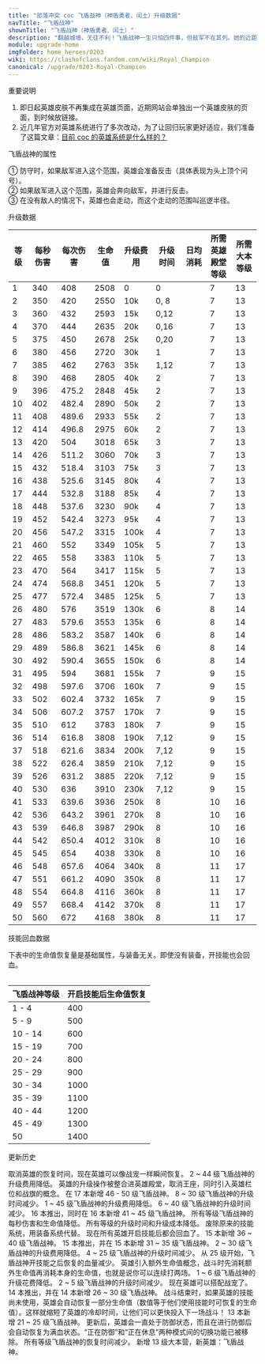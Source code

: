```yaml
---
title: "部落冲突 coc 飞盾战神（神盾勇者、闰土）升级数据"
navTitle: "飞盾战神"
shownTitle: "飞盾战神（神盾勇者、闰土）"
description: "翻越城墙，无往不利！飞盾战神一生只怕四件事，但敌军不在其列。她的近距离攻击非常适合用来摧毁近处的防御建筑。"
module: upgrade-home
imgFolder: home_heroes/0203
wiki: https://clashofclans.fandom.com/wiki/Royal_Champion
canonical: /upgrade/0203-Royal-Champion
---
```


<UnitInfo :folder="$frontmatter.imgFolder" imgSrc="Royal_Champion_info.png" :imgAlt="$frontmatter.navTitle" :description="$frontmatter.description" />

<SmallTitle>重要说明</SmallTitle>

1. 即日起英雄皮肤不再集成在英雄页面，近期网站会单独出一个英雄皮肤的页面，到时候放链接。
2. 近几年官方对英雄系统进行了多次改动，为了让回归玩家更好适应，我们准备了这篇文章：[目前 coc 的英雄系统是什么样的？](/p/6827)

<SmallTitle>飞盾战神的属性</SmallTitle>

<UnitProperties>
    <UnitProperty pKey="攻击偏好" pValue="防御建筑" />
    <UnitProperty pKey="伤害类型" pValue="单体伤害" />
    <UnitProperty pKey="攻击的目标" pValue="地面和空中目标" />
    <UnitProperty pKey="移动速度" pValue="3 格/秒" />
    <UnitProperty pKey="攻击速度" pValue="1.2 秒/次" />
    <UnitProperty pKey="攻击距离" pValue="3 格" />
    <UnitProperty pKey="所需大本等级" pValue="13" />
    <UnitProperty pKey="警戒半径" pValue="12 格<sup>①</sup>" />
    <UnitProperty pKey="搜索半径" pValue="10 格<sup>②</sup>" />
    <UnitProperty pKey="巡逻半径" pValue="3 格<sup>③</sup>" />
</UnitProperties>

① 防守时，如果敌军进入这个范围，英雄会准备反击（具体表现为头上顶个问号）。<br>
② 如果敌军进入这个范围，英雄会奔向敌军，并进行反击。<br>
③ 在没有敌人的情况下，英雄也会走动，而这个走动的范围叫巡逻半径。

<SmallTitle>升级数据</SmallTitle>

<script setup>
const tableExtraInfo = [
    {
        "column": 4,
        "type": "cost",
        "gpClass": "building",
        "icon": "Dark_Elixir"
    },
    {
        "column": 5,
        "type": "time",
        "gpClass": "building"
    },
    {
        "column": 6,
        "type": "dailyCost",
        "icon": "Dark_Elixir"
    }
];
</script>

<UnitTable :tableExtraInfo="tableExtraInfo">

| 等级 |每秒伤害|每次伤害|生命值 |升级费用|升级时间|日均消耗|所需英雄<br>殿堂等级|所需<br>大本等级|
| ---  |  ---  |  ---  |  ---  |  ---  |  ---  |   ---  |       ---        |      ---      |
|   1  |  340  | 408   |  2508 |     0 |  0    |        |         7        |       13      |
|   2  |  350  | 420   |  2550 |   10k |  0, 8 |        |         7        |       13      |
|   3  |  360  | 432   |  2593 |   15k |  0,12 |        |         7        |       13      |
|   4  |  370  | 444   |  2635 |   20k |  0,16 |        |         7        |       13      |
|   5  |  375  | 450   |  2678 |   25k |  0,20 |        |         7        |       13      |
|   6  |  380  | 456   |  2720 |   30k |  1    |        |         7        |       13      |
|   7  |  385  | 462   |  2763 |   35k |  1,12 |        |         7        |       13      |
|   8  |  390  | 468   |  2805 |   40k |  2    |        |         7        |       13      |
|   9  |  396  | 475.2 |  2848 |   45k |  2    |        |         7        |       13      |
|  10  |  402  | 482.4 |  2890 |   50k |  2    |        |         7        |       13      |
|  11  |  408  | 489.6 |  2933 |   55k |  2    |        |         7        |       13      |
|  12  |  414  | 496.8 |  2975 |   60k |  2    |        |         7        |       13      |
|  13  |  420  | 504   |  3018 |   65k |  3    |        |         7        |       13      |
|  14  |  426  | 511.2 |  3060 |   70k |  3    |        |         7        |       13      |
|  15  |  432  | 518.4 |  3103 |   75k |  3    |        |         7        |       13      |
|  16  |  438  | 525.6 |  3145 |   80k |  4    |        |         7        |       13      |
|  17  |  444  | 532.8 |  3188 |   85k |  4    |        |         7        |       13      |
|  18  |  448  | 537.6 |  3230 |   90k |  4    |        |         7        |       13      |
|  19  |  452  | 542.4 |  3273 |   95k |  4    |        |         7        |       13      |
|  20  |  456  | 547.2 |  3315 |  100k |  4    |        |         7        |       13      |
|  21  |  460  | 552   |  3349 |  105k |  5    |        |         7        |       13      |
|  22  |  465  | 558   |  3383 |  110k |  5    |        |         7        |       13      |
|  23  |  470  | 564   |  3417 |  115k |  5    |        |         7        |       13      |
|  24  |  474  | 568.8 |  3451 |  120k |  5    |        |         7        |       13      |
|  25  |  477  | 572.4 |  3485 |  125k |  5    |        |         7        |       13      |
|  26  |  480  | 576   |  3519 |  130k |  6    |        |         8        |       14      |
|  27  |  483  | 579.6 |  3553 |  135k |  6    |        |         8        |       14      |
|  28  |  486  | 583.2 |  3587 |  140k |  6    |        |         8        |       14      |
|  29  |  489  | 586.8 |  3621 |  145k |  6    |        |         8        |       14      |
|  30  |  492  | 590.4 |  3655 |  150k |  6    |        |         8        |       14      |
|  31  |  495  | 594   |  3681 |  155k |  7    |        |         9        |       15      |
|  32  |  498  | 597.6 |  3706 |  160k |  7    |        |         9        |       15      |
|  33  |  502  | 602.4 |  3732 |  165k |  7    |        |         9        |       15      |
|  34  |  506  | 607.2 |  3757 |  170k |  7    |        |         9        |       15      |
|  35  |  510  | 612   |  3783 |  180k |  7    |        |         9        |       15      |
|  36  |  514  | 616.8 |  3808 |  190k |  7,12 |        |         9        |       15      |
|  37  |  518  | 621.6 |  3834 |  200k |  7,12 |        |         9        |       15      |
|  38  |  522  | 626.4 |  3859 |  210k |  7,12 |        |         9        |       15      |
|  39  |  526  | 631.2 |  3885 |  220k |  7,12 |        |         9        |       15      |
|  40  |  530  | 636   |  3910 |  230k |  7,12 |        |         9        |       15      |
|  41  |  533  | 639.6 |  3936 |  250k |  8    |        |        10        |       16      |
|  42  |  536  | 643.2 |  3961 |  270k |  8    |        |        10        |       16      |
|  43  |  539  | 646.8 |  3987 |  290k |  8    |        |        10        |       16      |
|  44  |  542  | 650.4 |  4012 |  310k |  8    |        |        10        |       16      |
|  45  |  545  | 654   |  4038 |  330k |  8    |        |        10        |       16      |
|  46  |  548  | 657.6 |  4064 |  340k |  8    |        |        11        |       17      |
|  47  |  551  | 661.2 |  4090 |  350k |  8    |        |        11        |       17      |
|  48  |  554  | 664.8 |  4116 |  360k |  8    |        |        11        |       17      |
|  49  |  557  | 668.4 |  4142 |  370k |  8    |        |        11        |       17      |
|  50  |  560  | 672   |  4168 |  380k |  8    |        |        11        |       17      |
</UnitTable>

<SmallTitle>技能回血数据</SmallTitle>

下表中的生命值恢复量是基础属性，与装备无关。即使没有装备，开技能也会回血。

<Table maxWidth="25rem">

| 飞盾战神等级 | 开启技能后生命值恢复 |
|     ---     |         ---        |
|    1 - 4    |         400        |
|    5 - 9    |         500        |
|   10 - 14   |         600        |
|   15 - 19   |         700        |
|   20 - 24   |         800        |
|   25 - 29   |         900        |
|   30 - 34   |        1000        |
|   35 - 39   |        1100        |
|   40 - 44   |        1200        |
|   45 - 49   |        1300        |
|      50     |        1400        |
</Table>

<SmallTitle>更新历史</SmallTitle>

<Timeline>
    <TimelineItem date="2025/03/27">
        <TimelineRow>取消英雄的恢复时间，现在英雄可以像战宠一样瞬间恢复。</TimelineRow>
    </TimelineItem>
    <TimelineItem date="2025/03/24">
        <TimelineRow>2 ~ 44 级飞盾战神的升级费用降低。</TimelineRow>
    </TimelineItem>
    <TimelineItem date="2024/11/25">
        <TimelineRow>英雄的升级操作被整合进英雄殿堂，取消王座，同时引入英雄栏位和战旗的概念。</TimelineRow>
        <TimelineRow>在 17 本新增 46 - 50 级飞盾战神。</TimelineRow>
        <TimelineRow>8 ~ 30 级飞盾战神的升级时间减少。</TimelineRow>
        <TimelineRow>1 ~ 45 级飞盾战神的升级费用降低。</TimelineRow>
    </TimelineItem>
    <TimelineItem date="2024/06/18">
        <TimelineRow>6 ~ 40 级飞盾战神的升级时间减少。</TimelineRow>
    </TimelineItem>
    <TimelineItem date="2023/12/12">
        <TimelineRow>16 本推出，同时在 16 本新增 41 ~ 45 级飞盾战神。</TimelineRow>
        <TimelineRow>所有等级飞盾战神的每秒伤害和生命值降低。</TimelineRow>
        <TimelineRow>所有等级的升级时间和升级成本降低。</TimelineRow>
        <TimelineRow>废除原来的技能系统，用装备系统代替。</TimelineRow>
        <TimelineRow>现在所有英雄开启技能后都会回血了。</TimelineRow>
    </TimelineItem>
    <TimelineItem date="2023/06/12">
        <TimelineRow>15 本新增 36 ~ 40 级飞盾战神。</TimelineRow>
    </TimelineItem>
    <TimelineItem date="2022/10/10">
        <TimelineRow>15 本推出，并在 15 本新增 31 ~ 35 级飞盾战神。</TimelineRow>
        <TimelineRow>2 ~ 30 级飞盾战神的升级费用降低。</TimelineRow>
        <TimelineRow>4 ~ 25 级飞盾战神的升级时间减少。</TimelineRow>
    </TimelineItem>
    <TimelineItem date="2022/09/13">
        <TimelineRow>从 25 级开始，飞盾战神开技能之后恢复的血量减少。</TimelineRow>
    </TimelineItem>
    <TimelineItem date="2022/02/15">
        <TimelineRow>英雄引入额外生命值概念，战斗时先消耗额外生命值再消耗本身的生命值，也就是说你可以连续打两场。</TimelineRow>
    </TimelineItem>
    <TimelineItem date="2021/12/09">
        <TimelineRow>1 ~ 6 级飞盾战神的升级花费降低。</TimelineRow>
        <TimelineRow>2 ~ 5 级飞盾战神的升级时间减少。</TimelineRow>
    </TimelineItem>
    <TimelineItem date="2021/04/12">
        <TimelineRow>现在英雄可以搭配战宠了。</TimelineRow>
        <TimelineRow>14 本推出，并在 14 本新增 26 ~ 30 级飞盾战神。</TimelineRow>
    </TimelineItem>
    <TimelineItem date="2020/12/07">
        <TimelineRow>战斗结束时，如果英雄的技能尚未使用，英雄会自动恢复一部分生命值（数值等于他们使用技能时可恢复的生命值）。这样就缩短了英雄的冷却时间，让他们可以更快投入下一场战斗！</TimelineRow>
        <TimelineRow>13 本新增 21 ~ 25 级飞盾战神。</TimelineRow>
    </TimelineItem>
    <TimelineItem date="2020/10/12">
        <TimelineRow>更新后，英雄会一直处于防御状态，而且在进行防御后会自动恢复为满血状态。“正在防御”和“正在休息”两种模式间的切换功能已被移除。</TimelineRow>
    </TimelineItem>
    <TimelineItem date="2020/06/22">
        <TimelineRow>所有等级飞盾战神的恢复时间减少。</TimelineRow>
    </TimelineItem>
    <TimelineItem date="2019/12/09">
        <TimelineRow>新增 13 级大本营，新英雄：飞盾战神。</TimelineRow>
    </TimelineItem>
    <TimelineItem :historyBottom="true" />
</Timeline>
